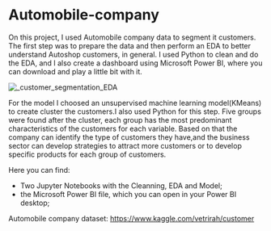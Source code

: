 # Automobile-company

On this project, I used Automobile company data to segment it customers. The first step was to prepare the data and then  perform an EDA to better understand Autoshop customers, in general. I used Python to clean and do the EDA, and I also create a dashboard using Microsoft Power BI, where you can download and play a little bit with it.

![_customer_segmentation_EDA](https://user-images.githubusercontent.com/95477212/154995350-8e4be455-a42e-4253-975d-4a4c31e795ea.png)

For the model I choosed an unsupervised machine learning model(KMeans) to create cluster the customers.I also used Python for this step. Five groups were found after the cluster, each group has the most predominant characteristics of the customers for each variable. Based on that the company can identify the type of customers they have,and the business sector can develop strategies to attract more customers or to develop specific products for each group of customers.


Here you can find:

 - Two Jupyter Notebooks with the Cleanning, EDA and Model;
 - the Microsoft Power BI file, which you can open in your Power BI desktop;


Automobile company dataset: https://www.kaggle.com/vetrirah/customer
